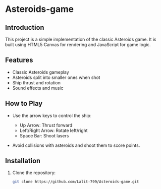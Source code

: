 # Asteroids-game

## Introduction

This project is a simple implementation of the classic Asteroids game. It is built using HTML5 Canvas for rendering and JavaScript for game logic.

## Features

- Classic Asteroids gameplay
- Asteroids split into smaller ones when shot
- Ship thrust and rotation
- Sound effects and music

## How to Play

- Use the arrow keys to control the ship:
  - Up Arrow: Thrust forward
  - Left/Right Arrow: Rotate left/right
  - Space Bar: Shoot lasers

- Avoid collisions with asteroids and shoot them to score points.

## Installation

1. Clone the repository:

   ```bash
   git clone https://github.com/Lalit-799/Asteroids-game.git